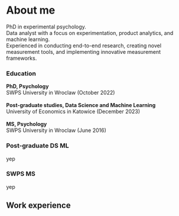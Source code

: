# About me
PhD in experimental psychology. <br/>
Data analyst with a focus on experimentation, product analytics, and machine learning. <br/>
Experienced in conducting end-to-end research, creating novel measurement tools, and implementing innovative measurement frameworks. <br/>

### Education
**PhD, Psychology** <br/>
SWPS University in Wroclaw (October 2022) <br/> <br/>
**Post-graduate studies, Data Science and Machine Learning** <br/> 
University of Economics in Katowice (December 2023) <br/> <br/>
**MS, Psychology** <br/>
SWPS University in Wroclaw (June 2016) <br/>

### Post-graduate DS ML
yep

### SWPS MS
yep

## Work experience
